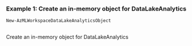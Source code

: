 ### Example 1: Create an in-memory object for DataLakeAnalytics
```powershell
New-AzMLWorkspaceDataLakeAnalyticsObject
```

```output
```

Create an in-memory object for DataLakeAnalytics
